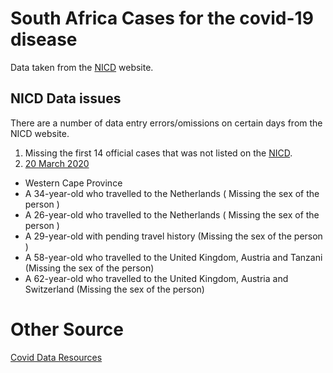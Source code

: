 # South Africa Cases for the covid-19 disease

Data taken from the [NICD](http://www.nicd.ac.za/) website.

## NICD Data issues
There are a number of data entry errors/omissions on certain days from the NICD website.

1. Missing the first 14 official cases that was not listed on the [NICD](http://www.nicd.ac.za/).
2. [20 March 2020](http://www.nicd.ac.za/covid-19-update-22/)
  - Western Cape Province 
  - A 34-year-old who travelled to the Netherlands ( Missing the sex of the person )
  - A 26-year-old who travelled to the Netherlands ( Missing the sex of the person )
  - A 29-year-old with pending travel history (Missing the sex of the person )
  - A 58-year-old who travelled to the United Kingdom, Austria and Tanzani (Missing the sex of the person)
  - A 62-year-old who travelled to the United Kingdom, Austria and Switzerland (Missing the sex of the person)
  
# Other Source
[Covid Data Resources](https://www.codevscovid19.org/) 
